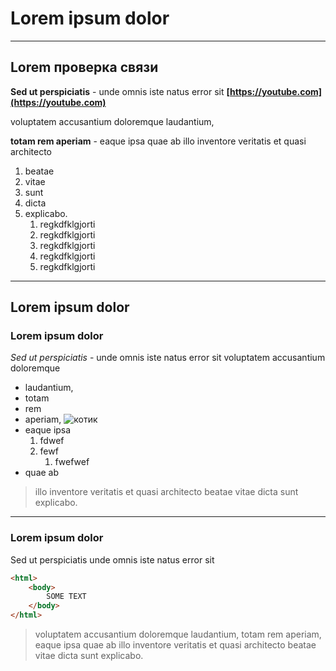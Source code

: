 Lorem ipsum dolor
===

***
Lorem проверка связи 
-----------------------------------------------------------------------------

**Sed ut perspiciatis** -  unde omnis iste natus error sit 
**[https://youtube.com](https://youtube.com)**

voluptatem accusantium doloremque laudantium,

__totam rem aperiam__ - eaque ipsa quae ab illo inventore veritatis et
quasi architecto

1. beatae 
2. vitae 
4. sunt
3. dicta 
5. explicabo.
   1. regkdfklgjorti
   2. regkdfklgjorti
   3. regkdfklgjorti
   4. regkdfklgjorti
   4. regkdfklgjorti

***
Lorem ipsum dolor
-----------------------------------------------------------------------------

### Lorem ipsum dolor

*Sed ut perspiciatis* - unde omnis iste natus error sit voluptatem accusantium doloremque 
- laudantium, 
- totam 
- rem 
- aperiam, ![котик](https://i.pinimg.com/736x/f4/d2/96/f4d2961b652880be432fb9580891ed62.jpg)
- eaque ipsa
    1. fdwef
    2. fewf
       1. fwefwef
- quae ab

> illo inventore veritatis et quasi 
> architecto beatae vitae 
> dicta sunt explicabo.

***
### Lorem ipsum dolor

Sed ut perspiciatis unde omnis iste natus error sit
```html
<html>
    <body>
        SOME TEXT
    </body>
</html>
```
> voluptatem accusantium doloremque laudantium, totam rem aperiam, eaque ipsa quae ab illo inventore veritatis et quasi architecto beatae vitae dicta sunt explicabo.

